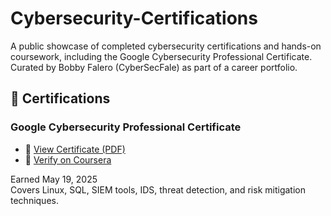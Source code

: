 # Cybersecurity-Certifications
A public showcase of completed cybersecurity certifications and hands-on coursework, including the Google Cybersecurity Professional Certificate. Curated by Bobby Falero (CyberSecFale) as part of a career portfolio.

## 📜 Certifications

### Google Cybersecurity Professional Certificate

- 📄 [View Certificate (PDF)](certs/Google_Cybersecurity_Certificate_2025.pdf)  
- 🔗 [Verify on Coursera](https://coursera.org/verify/professional-cert/PMYWE5C219QJ)

Earned May 19, 2025  
Covers Linux, SQL, SIEM tools, IDS, threat detection, and risk mitigation techniques.
